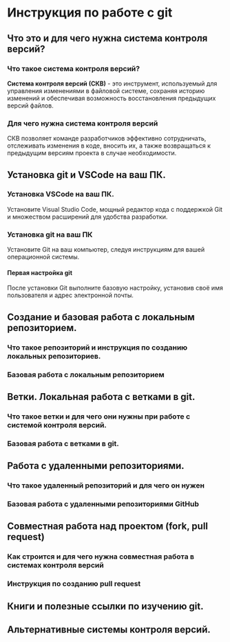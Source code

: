 # Инструкция по работе с git

## Что это и для чего нужна система контроля версий?

### Что такое система контроля версий?

**Система контроля версий (СКВ)** - это инструмент, используемый для управления изменениями в файловой системе, сохраняя историю изменений и обеспечивая возможность восстановления предыдущих версий файлов.

### Для чего нужна система контроля версий

СКВ позволяет команде разработчиков эффективно сотрудничать, отслеживать изменения в коде, вносить их, а также возвращаться к предыдущим версиям проекта в случае необходимости.

## Установка git и VSCode на ваш ПК.

### Установка VSCode на ваш ПК.

Установите Visual Studio Code, мощный редактор кода с поддержкой Git и множеством расширений для удобства разработки.

### Установка git на ваш ПК

Установите Git на ваш компьютер, следуя инструкциям для вашей операционной системы.

#### Первая настройка git

После установки Git выполните базовую настройку, установив своё имя пользователя и адрес электронной почты.

## Создание и базовая работа с локальным репозиторием.

### Что такое репозиторий и инструкция по созданию локальных репозиториев.

### Базовая работа с локальным репозиторием

## Ветки. Локальная работа с ветками в git.

### Что такое ветки и для чего они нужны при работе с системой контроля версий.

### Базовая работа с ветками в git.

## Работа с удаленными репозиториями.

### Что такое удаленный репозиторий и для чего он нужен

### Базовая работа с удаленными репозиториями GitHub

## Совместная работа над проектом (fork, pull request)

### Как строится и для чего нужна совместная работа в системах контроля версий

### Инструкция по созданию pull request

## Книги и полезные ссылки по изучению git.

## Альтернативные системы контроля версий.
